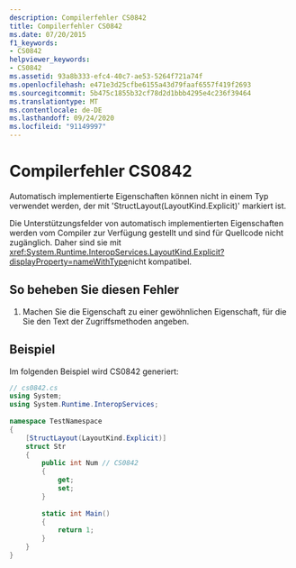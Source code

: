 ```yaml
---
description: Compilerfehler CS0842
title: Compilerfehler CS0842
ms.date: 07/20/2015
f1_keywords:
- CS0842
helpviewer_keywords:
- CS0842
ms.assetid: 93a8b333-efc4-40c7-ae53-5264f721a74f
ms.openlocfilehash: e471e3d25cfbe6155a43d79faaf6557f419f2693
ms.sourcegitcommit: 5b475c1855b32cf78d2d1bbb4295e4c236f39464
ms.translationtype: MT
ms.contentlocale: de-DE
ms.lasthandoff: 09/24/2020
ms.locfileid: "91149997"
---
```

# <a name="compiler-error-cs0842"></a>Compilerfehler CS0842

Automatisch implementierte Eigenschaften können nicht in einem Typ verwendet werden, der mit 'StructLayout(LayoutKind.Explicit)' markiert ist.  
  
 Die Unterstützungsfelder von automatisch implementierten Eigenschaften werden vom Compiler zur Verfügung gestellt und sind für Quellcode nicht zugänglich. Daher sind sie mit <xref:System.Runtime.InteropServices.LayoutKind.Explicit?displayProperty=nameWithType>nicht kompatibel.  
  
## <a name="to-correct-this-error"></a>So beheben Sie diesen Fehler  
  
1. Machen Sie die Eigenschaft zu einer gewöhnlichen Eigenschaft, für die Sie den Text der Zugriffsmethoden angeben.  
  
## <a name="example"></a>Beispiel  

 Im folgenden Beispiel wird CS0842 generiert:  
  
```csharp  
// cs0842.cs  
using System;  
using System.Runtime.InteropServices;  
  
namespace TestNamespace  
{  
    [StructLayout(LayoutKind.Explicit)]  
    struct Str  
    {  
        public int Num // CS0842  
        {  
            get;  
            set;  
        }  
  
        static int Main()  
        {  
            return 1;  
        }  
    }  
}  
```
